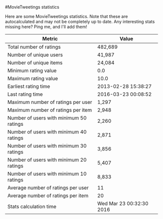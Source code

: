 #MovieTweetings statistics

Here are some MovieTweetings statistics. Note that these are autocalculated and may not be completely up to date. Any interesting stats missing here? Ping me, and I'll add them!

Metric | Value
--- | ---
Total number of ratings                 | 482,689
Number of unique users                  | 41,987
Number of unique items                  | 24,084
Minimum rating value                    | 0.0
Maximum rating value                    | 10.0
Earliest rating time                    | 2013-02-28 15:38:27
Last rating time                        | 2016-03-23 00:08:52
Maximum number of ratings per user      | 1,297
Maximum number of ratings per item      | 2,948
Number of users with minimum 50 ratings | 2,260
Number of users with minimum 40 ratings | 2,871
Number of users with minimum 30 ratings | 3,856
Number of users with minimum 20 ratings | 5,407
Number of users with minimum 10 ratings | 8,833
Average number of ratings per user      | 11
Average number of ratings per item      | 20
Stats calculation time                  | Wed Mar 23 00:32:30 2016

